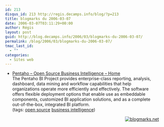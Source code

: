 ```yaml
---
id: 213
disqus_id: 213 http://regis.decamps.info/blog/?p=213
title: blogmarks du 2006-03-07
date: 2006-03-07T03:11:29+00:00
author: Régis
layout: post
guid: http://blog.decamps.info/2006/03/blogmarks-du-2006-03-07/
permalink: /blog/2006/03/blogmarks-du-2006-03-07/
tmac_last_id:
  - ""
categories:
  - Sites web
---
```

<ul class="blogmarks">
  <li>
    <a href="http://www.pentaho.org/index.php">Pentaho – Open Source Business Intelligence – Home</a><br />The Pentaho BI Project provides enterprise-class reporting, analysis, dashboard, data mining and workflow capabilities that help organizations operate more efficiently and effectively. The software offers flexible deployment options that enable use as embeddable components, customized BI application solutions, and as a complete out-of-the-box, integrated BI platform.<br />(tags: <a rel="tag" href="http://blogmarks.net/tag/%22open+source%22">open source</a> <a rel="tag" href="http://blogmarks.net/tag/%22business+intelligence%22">business intelligence</a>)
  </li>
</ul>

<p style="text-align:right">
  <a href="http://blogmarks.net/user/Regis"><img src="http://blogmarks.net/img/button.png" alt="blogmarks.net" border="0" /></a>
</p>
